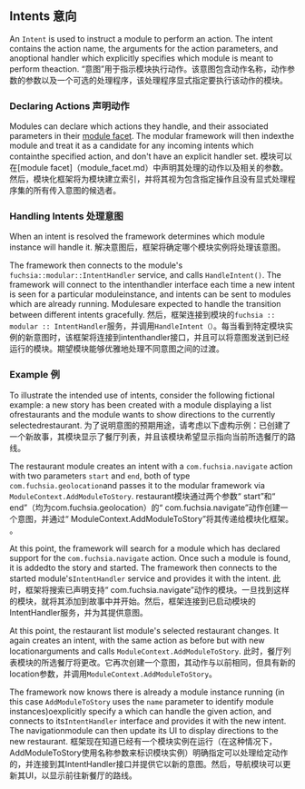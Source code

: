  
## Intents  意向 

An `Intent` is used to instruct a module to perform an action. The intent contains the action name, the arguments for the action parameters, and anoptional handler which explicitly specifies which module is meant to perform theaction. “意图”用于指示模块执行动作。该意图包含动作名称，动作参数的参数以及一个可选的处理程序，该处理程序显式指定要执行该动作的模块。

 
### Declaring Actions  声明动作 

Modules can declare which actions they handle, and their associated parameters in their [module facet](module_facet.md). The modular framework will then indexthe module and treat it as a candidate for any incoming intents which containthe specified action, and don't have an explicit handler set. 模块可以在[module facet]（module_facet.md）中声明其处理的动作以及相关的参数。然后，模块化框架将为模块建立索引，并将其视为包含指定操作且没有显式处理程序集的所有传入意图的候选者。

 
### Handling Intents  处理意图 

When an intent is resolved the framework determines which module instance will handle it. 解决意图后，框架将确定哪个模块实例将处理该意图。

The framework then connects to the module's `fuchsia::modular::IntentHandler` service, and calls `HandleIntent()`. The framework will connect to the intenthandler interface each time a new intent is seen for a particular moduleinstance, and intents can be sent to modules which are already running. Modulesare expected to handle the transition between different intents gracefully. 然后，框架连接到模块的`fuchsia :: modular :: IntentHandler`服务，并调用`HandleIntent（）`。每当看到特定模块实例的新意图时，该框架将连接到intenthandler接口，并且可以将意图发送到已经运行的模块。期望模块能够优雅地处理不同意图之间的过渡。

 
### Example  例 

To illustrate the intended use of intents, consider the following fictional example: a new story has been created with a module displaying a list ofrestaurants and the module wants to show directions to the currently selectedrestaurant. 为了说明意图的预期用途，请考虑以下虚构示例：已创建了一个新故事，其模块显示了餐厅列表，并且该模块希望显示指向当前所选餐厅的路线。

The restaurant module creates an intent with a `com.fuchsia.navigate` action with two parameters `start` and `end`, both of type `com.fuchsia.geolocation`and passes it to the modular framework via `ModuleContext.AddModuleToStory`. restaurant模块通过两个参数“ start”和“ end”（均为com.fuchsia.geolocation）的“ com.fuchsia.navigate”动作创建一个意图，并通过“ ModuleContext.AddModuleToStory”将其传递给模块化框架。 。

At this point, the framework will search for a module which has declared support for the `com.fuchsia.navigate` action. Once such a module is found, it is addedto the story and started. The framework then connects to the started module's`IntentHandler` service and provides it with the intent. 此时，框架将搜索已声明支持“ com.fuchsia.navigate”动作的模块。一旦找到这样的模块，就将其添加到故事中并开始。然后，框架连接到已启动模块的IntentHandler服务，并为其提供意图。

At this point, the restaurant list module's selected restaurant changes. It again creates an intent, with the same action as before but with new locationarguments and calls `ModuleContext.AddModuleToStory`. 此时，餐厅列表模块的所选餐厅将更改。它再次创建一个意图，其动作与以前相同，但具有新的location参数，并调用`ModuleContext.AddModuleToStory`。

The framework now knows there is already a module instance running (in this case `AddModuleToStory` uses the `name` parameter to identify module instances)oexplicitly specify a which can handle the given action, and connects to its`IntentHandler` interface and provides it with the new intent. The navigationmodule can then update its UI to display directions to the new restaurant. 框架现在知道已经有一个模块实例在运行（在这种情况下，AddModuleToStory使用名称参数来标识模块实例）明确指定可以处理给定动作的，并连接到其IntentHandler接口并提供它以新的意图。然后，导航模块可以更新其UI，以显示前往新餐厅的路线。

